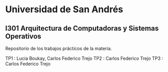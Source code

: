 # Universidad de San Andrés

## I301 Arquitectura de Computadoras y Sistemas Operativos
Repositorio de los trabajos prácticos de la materia.

TP1 : Lucia Boukay, Carlos Federico Trejo
TP2 : Carlos Federico Trejo
TP3 : Carlos Federico Trejo
